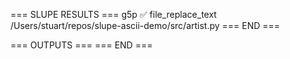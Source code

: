 === SLUPE RESULTS ===
g5p ✅ file_replace_text /Users/stuart/repos/slupe-ascii-demo/src/artist.py
=== END ===

=== OUTPUTS ===
=== END ===